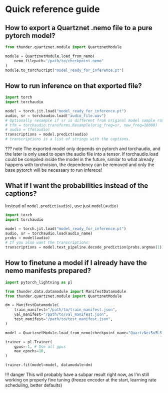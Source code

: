 # Quick reference guide

## How to export a Quartznet .nemo file to a pure pytorch model?

```py
from thunder.quartznet.module import QuartznetModule

module = QuartznetModule.load_from_nemo(
    nemo_filepath="/path/to/checkpoint.nemo"
)
module.to_torchscript("model_ready_for_inference.pt")
```


## How to run inference on that exported file?


``` python
import torch
import torchaudio

model = torch.jit.load("model_ready_for_inference.pt")
audio, sr = torchaudio.load("audio_file.wav")
# Optionally resample if sr is different from original model sample rate
# tfm = torchaudio.transforms.Resample(orig_freq=sr, new_freq=16000)
# audio = tfm(audio)
transcriptions = model.predict(audio)
# transcriptions is a list of strings with the captions.
```

??? note
    The exported model only depends on pytorch and torchaudio, and the later is only used
    to open the audio file into a tensor. If torchaudio.load could be compiled inside the
    model in the future, similar to what already happens with torchvision, the dependency
    can be removed and only the base pytorch will be necessary to run inferece!


## What if I want the probabilities instead of the captions?

Instead of `model.predict(audio)`, use just `model(audio)`

``` python hl_lines="6"
import torch
import torchaudio

model = torch.jit.load("model_ready_for_inference.pt")
audio, sr = torchaudio.load(audio_name)
probs = model(audio)
# If you also want the transcriptions:
transcriptions = model.text_pipeline.decode_prediction(probs.argmax(1))
```


## How to finetune a model if I already have the nemo manifests prepared?

``` python
import pytorch_lightning as pl

from thunder.data.datamodule import ManifestDatamodule
from thunder.quartznet.module import QuartznetModule

dm = ManifestDatamodule(
    train_manifest="/path/to/train_manifest.json",
    val_manifest="/path/to/val_manifest.json",
    test_manifest="/path/to/test_manifest.json",
)

model = QuartznetModule.load_from_nemo(checkpoint_name="QuartzNet5x5LS-En")

trainer = pl.Trainer(
    gpus=-1, # Use all gpus
    max_epochs=10,
)

trainer.fit(model=model, datamodule=dm)
```

!!! danger
    This will probably have a subpar result right now, as I'm still working on
    properly fine tuning (freeze encoder at the start, learning rate scheduling,
    better defaults)
